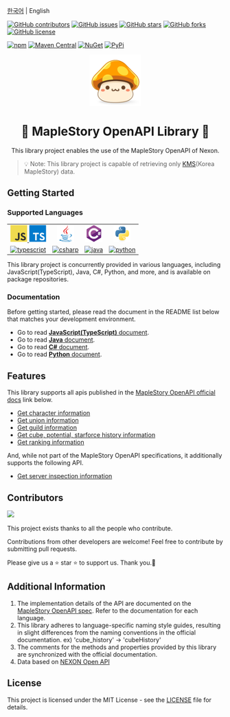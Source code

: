 [한국어](./README.md) | English

[![GitHub contributors](https://img.shields.io/github/contributors/SpiralMoon/maplestory.openapi.svg)](https://github.com/SpiralMoon/maplestory.openapi/graphs/contributors)
[![GitHub issues](https://img.shields.io/github/issues/SpiralMoon/maplestory.openapi.svg)](https://github.com/SpiralMoon/maplestory.openapi/issues)
[![GitHub stars](https://img.shields.io/github/stars/SpiralMoon/maplestory.openapi.svg)](https://github.com/SpiralMoon/maplestory.openapi/stargazers)
[![GitHub forks](https://img.shields.io/github/forks/SpiralMoon/maplestory.openapi.svg)](https://github.com/SpiralMoon/maplestory.openapi/network/members)
[![GitHub license](https://img.shields.io/github/license/SpiralMoon/maplestory.openapi.svg)](https://github.com/SpiralMoon/maplestory.openapi/blob/master/LICENSE)

[![npm](https://img.shields.io/npm/v/maplestory-openapi)](https://www.npmjs.com/package/maplestory-openapi)
[![Maven Central](https://img.shields.io/maven-central/v/dev.spiralmoon/maplestory-openapi)](https://search.maven.org/artifact/dev.spiralmoon/maplestory-openapi)
[![NuGet](https://img.shields.io/nuget/v/MapleStory.OpenAPI)](https://www.nuget.org/packages/MapleStory.OpenAPI)
[![PyPi](https://img.shields.io/pypi/v/maplestory-openapi)](https://pypi.org/project/maplestory-openapi)

<div align="center">
    <img src="./logo.png" width="120" height="120"/>
</div>
<h1 align="center">🍁 MapleStory OpenAPI Library 🍁</h1>
<p align="center">This library project enables the use of the MapleStory OpenAPI of Nexon.</p>

>💡 Note: This library project is capable of retrieving only [KMS](https://maplestory.nexon.com/)(Korea MapleStory) data.

## Getting Started
### Supported Languages
<div align="center">
    <table>
      <tr>
        <td align="center">
          <a href="https://www.npmjs.com/package/maplestory-openapi" target="_blank" rel="noreferrer">
            <img src="https://raw.githubusercontent.com/devicons/devicon/master/icons/javascript/javascript-original.svg" alt="javascript" width="40" height="40"/>
          </a>
          <a href="https://search.maven.org/artifact/dev.spiralmoon/maplestory-openapi" target="_blank" rel="noreferrer">
            <img src="https://raw.githubusercontent.com/devicons/devicon/master/icons/typescript/typescript-original.svg" alt="typescript" width="40" height="40"/>
          </a>
        </td>
        <td align="center">
          <a href="https://search.maven.org/artifact/dev.spiralmoon/maplestory-openapi" target="_blank" rel="noreferrer">
            <img src="https://raw.githubusercontent.com/devicons/devicon/master/icons/java/java-original.svg" alt="java" width="40" height="40"/>
          </a>
        </td>
        <td align="center">
          <a href="https://www.nuget.org/packages/MapleStory.OpenAPI" target="_blank" rel="noreferrer">
            <img src="https://raw.githubusercontent.com/devicons/devicon/master/icons/csharp/csharp-original.svg" alt="csharp" width="40" height="40"/>
          </a>
        </td>
        <td align="center">
          <a href="https://pypi.org/project/maplestory_openapi" target="_blank" rel="noreferrer">
            <img src="https://raw.githubusercontent.com/devicons/devicon/master/icons/python/python-original.svg" alt="python" width="40" height="40"/>
          </a>
        </td>
      </tr>
      <tr>
        <td align="center">
          <a href="https://www.npmjs.com/package/maplestory-openapi" target="_blank" rel="noreferrer">
            <img src="https://img.shields.io/npm/v/maplestory-openapi?label=" alt="typescript"/>
          </a>
        </td>
        <td align="center">
          <a href="https://search.maven.org/artifact/dev.spiralmoon/maplestory-openapi" target="_blank" rel="noreferrer">
            <img src="https://img.shields.io/maven-central/v/dev.spiralmoon/maplestory-openapi?label=" alt="csharp"/>
          </a>
        </td>
        <td align="center">
          <a href="https://www.nuget.org/packages/MapleStory.OpenAPI" target="_blank" rel="noreferrer">
            <img src="https://img.shields.io/nuget/v/MapleStory.OpenAPI?label=" alt="java"/>
          </a>
        </td>
        <td align="center">
          <a href="https://pypi.org/project/maplestory_openapi" target="_blank" rel="noreferrer">
            <img src="https://img.shields.io/pypi/v/maplestory-openapi?label=" alt="python"/>
          </a>
        </td>
      </tr>
    </table>
</div>

This library project is concurrently provided in various languages, including JavaScript(TypeScript), Java, C#, Python, and more, and is available on package repositories.
### Documentation
Before getting started, please read the document in the README list below that matches your development environment.

- Go to read [**JavaScript(TypeScript)** document](./js/README-en.md).
- Go to read [**Java** document](./java/README-en.md).
- Go to read [**C#** document](./csharp/README-en.md).
- Go to read [**Python** document](./python/README-en.md).

## Features
This library supports all apis published in the [MapleStory OpenAPI official docs](https://openapi.nexon.com/game/maplestory) link below.

- [Get character information](https://openapi.nexon.com/game/maplestory/?id=22)
- [Get union information](https://openapi.nexon.com/game/maplestory/?id=23)
- [Get guild information](https://openapi.nexon.com/game/maplestory/?id=24)
- [Get cube, potential, starforce history information](https://openapi.nexon.com/game/maplestory/?id=25)
- [Get ranking information](https://openapi.nexon.com/game/maplestory/?id=26)

And, while not part of the MapleStory OpenAPI specifications, it additionally supports the following API.

- [Get server inspection information](https://api.maplestory.nexon.com/soap/maplestory.asmx?op=GetInspectionInfo)

## Contributors
<a href="https://github.com/SpiralMoon/maplestory.openapi/graphs/contributors">
    <img src="https://contrib.rocks/image?repo=SpiralMoon/maplestory.openapi" />
</a>

This project exists thanks to all the people who contribute.

Contributions from other developers are welcome! Feel free to contribute by submitting pull requests.

Please give us a ⭐ star ⭐ to support us. Thank you.💖

## Additional Information

1. The implementation details of the API are documented on the [MapleStory OpenAPI spec](https://openapi.nexon.com/game/maplestory). Refer to the documentation for each language.
2. This library adheres to language-specific naming style guides, resulting in slight differences from the naming conventions in the official documentation. ex) 'cube_history' -> 'cubeHistory'
3. The comments for the methods and properties provided by this library are synchronized with the official documentation.
4. Data based on [NEXON Open API](https://openapi.nexon.com)

## License

This project is licensed under the MIT License - see the [LICENSE](./LICENSE) file for details.
